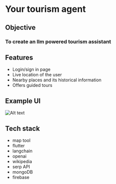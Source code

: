 # Your tourism agent

## Objective 

### To create an llm powered tourism assistant 

## Features 

- Login/sign in page
- Live location of the user
- Nearby places and its historical information
- Offers guided tours

## Example UI
![Alt text](<Screenshot 2023-11-02 095007.png>)


## Tech stack 
- map tool
- flutter
- langchain 
- openai
- wikipedia
- serp API
- mongoDB
- firebase
